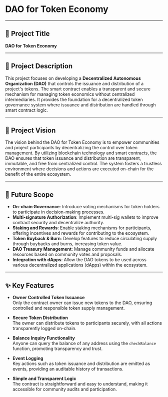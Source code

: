 # DAO for Token Economy

---

## 📌 Project Title
**DAO for Token Economy**

---

## 📝 Project Description
This project focuses on developing a **Decentralized Autonomous Organization (DAO)** that controls the issuance and distribution of a project's tokens. The smart contract enables a transparent and secure mechanism for managing token economics without centralized intermediaries. It provides the foundation for a decentralized token governance system where issuance and distribution are handled through smart contract logic.

---

## 🎯 Project Vision
The vision behind the DAO for Token Economy is to empower communities and project participants by decentralizing the control over token management. By utilizing blockchain technology and smart contracts, the DAO ensures that token issuance and distribution are transparent, immutable, and free from centralized control. The system fosters a trustless environment where decisions and actions are executed on-chain for the benefit of the entire ecosystem.

---

## 🔮 Future Scope
- **On-chain Governance**: Introduce voting mechanisms for token holders to participate in decision-making processes.
- **Multi-signature Authorization**: Implement multi-sig wallets to improve contract security and decentralize authority.
- **Staking and Rewards**: Enable staking mechanisms for participants, offering incentives and rewards for contributing to the ecosystem.
- **Token Buyback & Burn**: Develop features to reduce circulating supply through buybacks and burns, increasing token value.
- **DAO Treasury Management**: Manage community funds and allocate resources based on community votes and proposals.
- **Integration with dApps**: Allow the DAO tokens to be used across various decentralized applications (dApps) within the ecosystem.

---

## ✨ Key Features
- **Owner Controlled Token Issuance**  
  Only the contract owner can issue new tokens to the DAO, ensuring controlled and responsible token supply management.

- **Secure Token Distribution**  
  The owner can distribute tokens to participants securely, with all actions transparently logged on-chain.

- **Balance Inquiry Functionality**  
  Anyone can query the balance of any address using the `checkBalance` function, promoting transparency and trust.

- **Event Logging**  
  Key actions such as token issuance and distribution are emitted as events, providing an auditable history of transactions.

- **Simple and Transparent Logic**  
  The contract is straightforward and easy to understand, making it accessible for community audits and participation.
